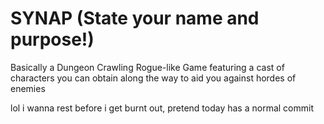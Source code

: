 ﻿# SYNAP (State your name and purpose!)

Basically a Dungeon Crawling Rogue-like Game featuring a cast of characters you can obtain along the way to aid you against hordes of enemies  

lol i wanna rest before i get burnt out, pretend today has a normal commit
